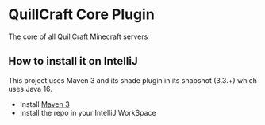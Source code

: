 # QuillCraft Core Plugin 
The core of all QuillCraft Minecraft servers

## How to install it on IntelliJ
This project uses Maven 3 and its shade plugin in its snapshot (3.3.+) which uses Java 16.

- Install [Maven 3](https://maven.apache.org/download.cgi)
- Install the repo in your IntelliJ WorkSpace
